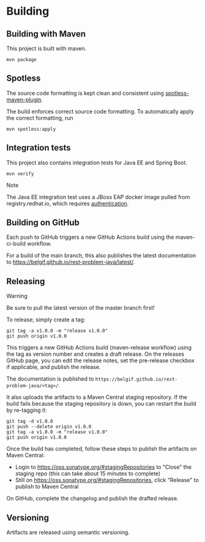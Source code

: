 # Building

## Building with Maven

This project is built with maven.

`mvn package`

## Spotless

The source code formatting is kept clean and consistent using [spotless-maven-plugin](https://github.com/diffplug/spotless/tree/main/plugin-maven).

The build enforces correct source code formatting. To automatically apply the correct formatting, run

`mvn spotless:apply`

## Integration tests

This project also contains integration tests for Java EE and Spring Boot.

`mvn verify`

> [!NOTE]
> The Java EE integration test uses a JBoss EAP docker image pulled from registry.redhat.io, which requires [authentication](https://access.redhat.com/RegistryAuthentication).

## Building on GitHub

Each push to GitHub triggers a new GitHub Actions build using the maven-ci-build workflow.

For a build of the main branch, this also publishes the latest documentation to https://belgif.github.io/rest-problem-java/latest/.

## Releasing

> [!WARNING]
> Be sure to pull the latest version of the master branch first!

To release, simply create a tag:

```
git tag -a v1.0.0 -m "release v1.0.0"
git push origin v1.0.0
```

This triggers a new GitHub Actions build (maven-release workflow) using the tag as version number and creates a draft release.
On the releases GitHub page, you can edit the release notes, set the pre-release checkbox if applicable, and publish the release.

The documentation is published to `https://belgif.github.io/rest-problem-java/<tag>/`.

It also uploads the artifacts to a Maven Central staging repository. If the build fails because the staging repository is down, you can restart the build by re-tagging it:

```
git tag -d v1.0.0
git push --delete origin v1.0.0
git tag -a v1.0.0 -m "release v1.0.0" 
git push origin v1.0.0
```

Once the build has completed, follow these steps to publish the artifacts on Maven Central:
* Login to https://oss.sonatype.org/#stagingRepositories to "Close" the staging repo (this can take about 15 minutes to complete)
* Still on https://oss.sonatype.org/#stagingRepositories, click "Release" to publish to Maven Central

On GitHub, complete the changelog and publish the drafted release.

## Versioning

Artifacts are released using semantic versioning.
